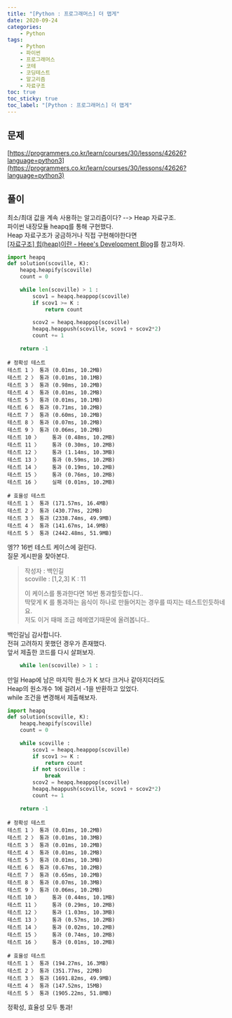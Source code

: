 ```yaml
---
title: "[Python : 프로그래머스] 더 맵게"
date: 2020-09-24
categories:
    - Python
tags:
    - Python
    - 파이썬
    - 프로그래머스
    - 코테
    - 코딩테스트
    - 알고리즘
    - 자료구조
toc: true
toc_sticky: true
toc_label: "[Python : 프로그래머스] 더 맵게"
---
```

## 문제
[https://programmers.co.kr/learn/courses/30/lessons/42626?language=python3](https://programmers.co.kr/learn/courses/30/lessons/42626?language=python3)
## 풀이
최소/최대 값을 계속 사용하는 알고리즘이다? --> Heap 자료구조.  
파이썬 내장모듈 heapq를 통해 구현했다.  
Heap 자료구조가 궁금하거나 직접 구현해야한다면    
[[자료구조] 힙(heap)이란 - Heee's Development Blog](https://gmlwjd9405.github.io/2018/05/10/data-structure-heap.html)를 참고하자.  
```python
import heapq
def solution(scoville, K):
    heapq.heapify(scoville)
    count = 0
    
    while len(scoville) > 1 :
        scov1 = heapq.heappop(scoville)
        if scov1 >= K :
            return count
        
        scov2 = heapq.heappop(scoville)
        heapq.heappush(scoville, scov1 + scov2*2)
        count += 1
    
    return -1
```
```
# 정확성 테스트
테스트 1 〉	통과 (0.01ms, 10.2MB)
테스트 2 〉	통과 (0.01ms, 10.1MB)
테스트 3 〉	통과 (0.98ms, 10.2MB)
테스트 4 〉	통과 (0.01ms, 10.2MB)
테스트 5 〉	통과 (0.01ms, 10.1MB)
테스트 6 〉	통과 (0.71ms, 10.2MB)
테스트 7 〉	통과 (0.60ms, 10.2MB)
테스트 8 〉	통과 (0.07ms, 10.2MB)
테스트 9 〉	통과 (0.06ms, 10.2MB)
테스트 10 〉	통과 (0.48ms, 10.2MB)
테스트 11 〉	통과 (0.30ms, 10.2MB)
테스트 12 〉	통과 (1.14ms, 10.3MB)
테스트 13 〉	통과 (0.59ms, 10.2MB)
테스트 14 〉	통과 (0.19ms, 10.2MB)
테스트 15 〉	통과 (0.76ms, 10.2MB)
테스트 16 〉	실패 (0.01ms, 10.2MB)

# 효율성 테스트
테스트 1 〉	통과 (171.57ms, 16.4MB)
테스트 2 〉	통과 (430.77ms, 22MB)
테스트 3 〉	통과 (2338.74ms, 49.9MB)
테스트 4 〉	통과 (141.67ms, 14.9MB)
테스트 5 〉	통과 (2442.48ms, 51.9MB)
```
엥?? 16번 테스트 케이스에 걸린다.  
질문 게시판을 찾아본다.  

> 작성자 : 백인길  
> scoville : [1,2,3] K : 11
>  
> 이 케이스를 통과한다면 16번 통과할듯합니다..  
> 딱맞게 K 를 통과하는 음식이 하나로 만들어지는 경우를 따지는 테스트인듯하네요.  
> 저도 이거 때매 조금 헤메였기때문에 올려봅니다..  

백인길님 감사합니다.  
전혀 고려하지 못했던 경우가 존재했다.  
앞서 제출한 코드를 다시 살펴보자.  
```python
    while len(scoville) > 1 :
```
만일 Heap에 남은 마지막 원소가 K 보다 크거나 같아지더라도  
Heap의 원소개수 1에 걸려서 -1을 반환하고 있었다.  
while 조건을 변경해서 제출해보자.  
```python
import heapq
def solution(scoville, K):
    heapq.heapify(scoville)
    count = 0
    
    while scoville :
        scov1 = heapq.heappop(scoville)
        if scov1 >= K :
            return count
        if not scoville :
            break
        scov2 = heapq.heappop(scoville)
        heapq.heappush(scoville, scov1 + scov2*2)
        count += 1
    
    return -1
```
```
# 정확성 테스트
테스트 1 〉	통과 (0.01ms, 10.2MB)
테스트 2 〉	통과 (0.01ms, 10.3MB)
테스트 3 〉	통과 (0.01ms, 10.2MB)
테스트 4 〉	통과 (0.01ms, 10.2MB)
테스트 5 〉	통과 (0.01ms, 10.3MB)
테스트 6 〉	통과 (0.67ms, 10.2MB)
테스트 7 〉	통과 (0.65ms, 10.2MB)
테스트 8 〉	통과 (0.07ms, 10.3MB)
테스트 9 〉	통과 (0.06ms, 10.2MB)
테스트 10 〉	통과 (0.44ms, 10.1MB)
테스트 11 〉	통과 (0.29ms, 10.2MB)
테스트 12 〉	통과 (1.03ms, 10.3MB)
테스트 13 〉	통과 (0.57ms, 10.2MB)
테스트 14 〉	통과 (0.02ms, 10.2MB)
테스트 15 〉	통과 (0.74ms, 10.2MB)
테스트 16 〉	통과 (0.01ms, 10.2MB)

# 효율성 테스트
테스트 1 〉	통과 (194.27ms, 16.3MB)
테스트 2 〉	통과 (351.77ms, 22MB)
테스트 3 〉	통과 (1691.82ms, 49.9MB)
테스트 4 〉	통과 (147.52ms, 15MB)
테스트 5 〉	통과 (1905.22ms, 51.8MB)
```
정확성, 효율성 모두 통과!  
